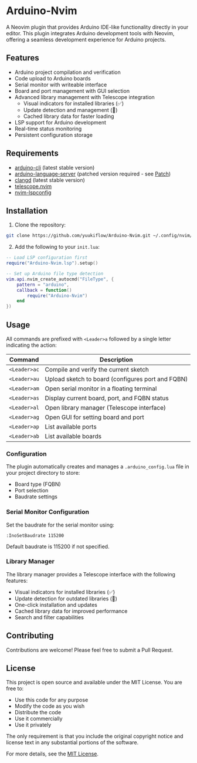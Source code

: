 # Arduino-Nvim

A Neovim plugin that provides Arduino IDE-like functionality directly in your editor. This plugin integrates Arduino development tools with Neovim, offering a seamless development experience for Arduino projects.

## Features

- Arduino project compilation and verification
- Code upload to Arduino boards
- Serial monitor with writeable interface
- Board and port management with GUI selection
- Advanced library management with Telescope integration
  - Visual indicators for installed libraries (✅)
  - Update detection and management (🔄)
  - Cached library data for faster loading
- LSP support for Arduino development
- Real-time status monitoring
- Persistent configuration storage

## Requirements

- [arduino-cli](https://arduino.github.io/arduino-cli/) (latest stable version)
- [arduino-language-server](https://github.com/arduino/arduino-language-server) (patched version required - see [Patch](https://github.com/arduino/arduino-language-server/issues/187#issuecomment-2241641098))
- [clangd](https://clangd.llvm.org/) (latest stable version)
- [telescope.nvim](https://github.com/nvim-telescope/telescope.nvim)
- [nvim-lspconfig](https://github.com/neovim/nvim-lspconfig)

## Installation

1. Clone the repository:
```sh
git clone https://github.com/yuukiflow/Arduino-Nvim.git ~/.config/nvim/lua/Arduino-Nvim
```

2. Add the following to your `init.lua`:
```lua
-- Load LSP configuration first
require("Arduino-Nvim.lsp").setup()

-- Set up Arduino file type detection
vim.api.nvim_create_autocmd("FileType", {
    pattern = "arduino",
    callback = function()
        require("Arduino-Nvim")
    end
})
```

## Usage

All commands are prefixed with `<Leader>a` followed by a single letter indicating the action:

| Command | Description |
|---------|-------------|
| `<Leader>ac` | Compile and verify the current sketch |
| `<Leader>au` | Upload sketch to board (configures port and FQBN) |
| `<Leader>am` | Open serial monitor in a floating terminal |
| `<Leader>as` | Display current board, port, and FQBN status |
| `<Leader>al` | Open library manager (Telescope interface) |
| `<Leader>ag` | Open GUI for setting board and port |
| `<Leader>ap` | List available ports |
| `<Leader>ab` | List available boards |

### Configuration

The plugin automatically creates and manages a `.arduino_config.lua` file in your project directory to store:
- Board type (FQBN)
- Port selection
- Baudrate settings

### Serial Monitor Configuration

Set the baudrate for the serial monitor using:
```
:InoSetBaudrate 115200
```
Default baudrate is 115200 if not specified.

### Library Manager

The library manager provides a Telescope interface with the following features:
- Visual indicators for installed libraries (✅)
- Update detection for outdated libraries (🔄)
- One-click installation and updates
- Cached library data for improved performance
- Search and filter capabilities

## Contributing

Contributions are welcome! Please feel free to submit a Pull Request.

## License

This project is open source and available under the MIT License. You are free to:
- Use this code for any purpose
- Modify the code as you wish
- Distribute the code
- Use it commercially
- Use it privately

The only requirement is that you include the original copyright notice and license text in any substantial portions of the software.

For more details, see the [MIT License](https://opensource.org/licenses/MIT).

